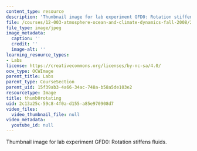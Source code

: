```yaml
---
content_type: resource
description: 'Thumbnail image for lab experiment GFD0: Rotation stiffens fluids.'
file: /courses/12-003-atmosphere-ocean-and-climate-dynamics-fall-2008/2c13a25c59c84f0ad155a85e970908d7_thumb0rotating.jpg
file_type: image/jpeg
image_metadata:
  caption: ''
  credit: ''
  image-alt: ''
learning_resource_types:
- Labs
license: https://creativecommons.org/licenses/by-nc-sa/4.0/
ocw_type: OCWImage
parent_title: Labs
parent_type: CourseSection
parent_uid: 15f39ab3-4a66-34ac-748a-b58a5de103e2
resourcetype: Image
title: thumb0rotating
uid: 2c13a25c-59c8-4f0a-d155-a85e970908d7
video_files:
  video_thumbnail_file: null
video_metadata:
  youtube_id: null
---
```

Thumbnail image for lab experiment GFD0: Rotation stiffens fluids.